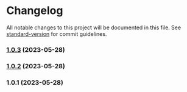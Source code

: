 # Changelog

All notable changes to this project will be documented in this file. See [standard-version](https://github.com/conventional-changelog/standard-version) for commit guidelines.

### [1.0.3](https://github.com/ndotcom/ppurio/compare/v1.0.2...v1.0.3) (2023-05-28)

### [1.0.2](https://github.com/ndotcom/ppurio/compare/v1.0.1...v1.0.2) (2023-05-28)

### 1.0.1 (2023-05-28)
